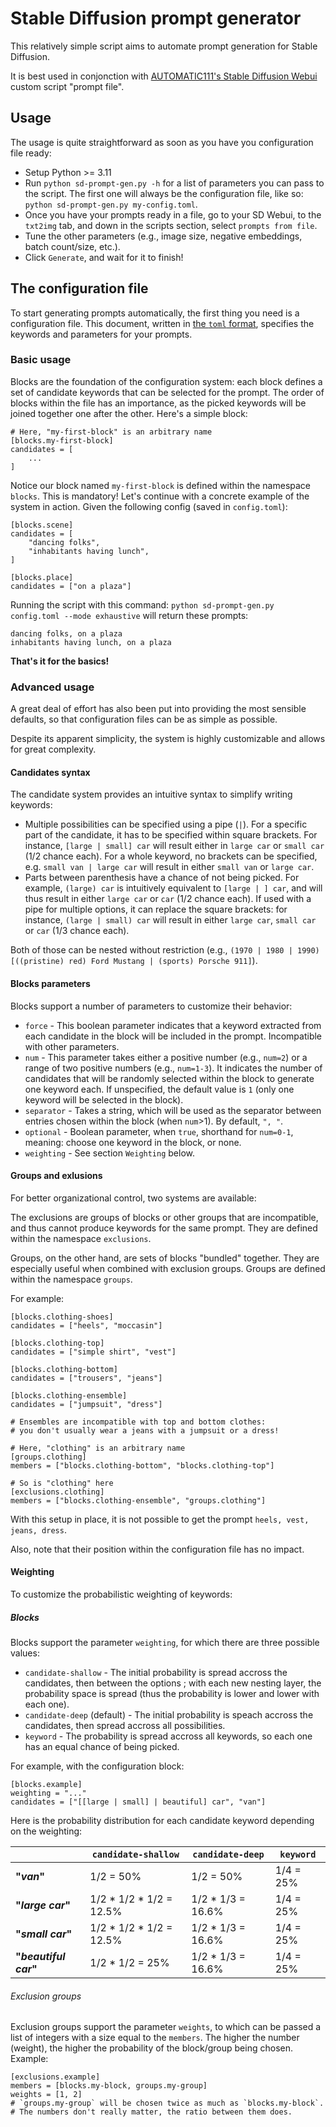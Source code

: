 # Stable Diffusion prompt generator

This relatively simple script aims to automate prompt generation for Stable Diffusion.

It is best used in conjonction with [AUTOMATIC111's Stable Diffusion Webui](https://github.com/AUTOMATIC1111/stable-diffusion-webui) custom script "prompt file".

## Usage

The usage is quite straightforward as soon as you have you configuration file ready:

- Setup Python >= 3.11
- Run `python sd-prompt-gen.py -h` for a list of parameters you can pass to the script. The first one will always be the configuration file, like so: `python sd-prompt-gen.py my-config.toml`.
- Once you have your prompts ready in a file, go to your SD Webui, to the `txt2img` tab, and down in the scripts section, select `prompts from file`.
- Tune the other parameters (e.g., image size, negative embeddings, batch count/size, etc.).
- Click `Generate`, and wait for it to finish!

## The configuration file

To start generating prompts automatically, the first thing you need is a configuration file.
This document, written in [the `toml` format](https://toml.io/), specifies the keywords and parameters for your prompts.

### Basic usage

Blocks are the foundation of the configuration system: each block defines a set of candidate keywords that can be selected for the prompt.
The order of blocks within the file has an importance, as the picked keywords will be joined together one after the other.
Here's a simple block:

```
# Here, "my-first-block" is an arbitrary name
[blocks.my-first-block]
candidates = [
    ...
]
```

Notice our block named `my-first-block` is defined within the namespace `blocks`. This is mandatory!
Let's continue with a concrete example of the system in action. Given the following config (saved in `config.toml`):

```
[blocks.scene]
candidates = [
    "dancing folks",
    "inhabitants having lunch",
]

[blocks.place]
candidates = ["on a plaza"]
```

Running the script with this command: `python sd-prompt-gen.py config.toml --mode exhaustive` will return these prompts:

```
dancing folks, on a plaza
inhabitants having lunch, on a plaza
```

**That's it for the basics!**

### Advanced usage

A great deal of effort has also been put into providing the most sensible defaults, so that configuration files can be as simple as possible.

Despite its apparent simplicity, the system is highly customizable and allows for great complexity.

#### Candidates syntax

The candidate system provides an intuitive syntax to simplify writing keywords:
- Multiple possibilities can be specified using a pipe (` | `). For a specific part of the candidate, it has to be specified within square brackets. For instance, `[large | small] car` will result either in `large car` or `small car` (1/2 chance each). For a whole keyword, no brackets can be specified, e.g. `small van | large car` will result in either `small van` or `large car`. 
- Parts between parenthesis have a chance of not being picked. For example, `(large) car` is intuitively equivalent to `[large | ] car`, and will thus result in either `large car` or `car` (1/2 chance each). If used with a pipe for multiple options, it can replace the square brackets: for instance, `(large | small) car` will result in either `large car`, `small car` or `car` (1/3 chance each).

Both of those can be nested without restriction (e.g., `(1970 | 1980 | 1990) [((pristine) red) Ford Mustang | (sports) Porsche 911]`).

#### Blocks parameters

Blocks support a number of parameters to customize their behavior:
- `force` - This boolean parameter indicates that a keyword extracted from each candidate in the block will be included in the prompt. Incompatible with other parameters.
- `num` - This parameter takes either a positive number (e.g., `num=2`) or a range of two positive numbers (e.g., `num=1-3`). It indicates the number of candidates that will be randomly selected within the block to generate one keyword each. If unspecified, the default value is `1` (only one keyword will be selected in the block).
- `separator` - Takes a string, which will be used as the separator between entries chosen within the block (when `num`>1). By default, `", "`.
- `optional` - Boolean parameter, when `true`, shorthand for `num=0-1`, meaning: choose one keyword in the block, or none.
- `weighting` - See section `Weighting` below.

#### Groups and exlusions

For better organizational control, two systems are available:

The exclusions are groups of blocks or other groups that are incompatible, and thus cannot produce keywords for the same prompt.
They are defined within the namespace `exclusions`.

Groups, on the other hand, are sets of blocks "bundled" together. They are especially useful when combined with exclusion groups. Groups are defined within the namespace `groups`.

For example:

```
[blocks.clothing-shoes]
candidates = ["heels", "moccasin"]

[blocks.clothing-top]
candidates = ["simple shirt", "vest"]

[blocks.clothing-bottom]
candidates = ["trousers", "jeans"]

[blocks.clothing-ensemble]
candidates = ["jumpsuit", "dress"]

# Ensembles are incompatible with top and bottom clothes:
# you don't usually wear a jeans with a jumpsuit or a dress!

# Here, "clothing" is an arbitrary name
[groups.clothing]
members = ["blocks.clothing-bottom", "blocks.clothing-top"]

# So is "clothing" here
[exclusions.clothing]
members = ["blocks.clothing-ensemble", "groups.clothing"]
```

With this setup in place, it is not possible to get the prompt `heels, vest, jeans, dress`.

Also, note that their position within the configuration file has no impact.

#### Weighting

To customize the probabilistic weighting of keywords:

##### Blocks

Blocks support the parameter `weighting`, for which there are three possible values:
- `candidate-shallow` - The initial probability is spread accross the candidates, then between the options ; with each new nesting layer, the probability space is spread (thus the probability is lower and lower with each one).
- `candidate-deep` (default) - The initial probability is speach accross the candidates, then spread accross all possibilities.
- `keyword` - The probability is spread accross all keywords, so each one has an equal chance of being picked.

For example, with the configuration block:
```
[blocks.example]
weighting = "..."
candidates = ["[[large | small] | beautiful] car", "van"]
```

Here is the probability distribution for each candidate keyword depending on the weighting:

| | `candidate-shallow` | `candidate-deep` | `keyword` |
| --- | --- | --- | --- |
| **"*van*"** | 1/2 = 50% | 1/2 = 50% | 1/4 = 25% |
| **"*large car*"** | 1/2 * 1/2 * 1/2 = 12.5% | 1/2 * 1/3 = 16.6% | 1/4 = 25% |
| **"*small car*"** | 1/2 * 1/2 * 1/2 = 12.5% | 1/2 * 1/3 = 16.6% | 1/4 = 25% |
| **"*beautiful car*"** | 1/2 * 1/2 = 25% | 1/2 * 1/3 = 16.6% | 1/4 = 25% |

###### Exclusion groups

Exclusion groups support the parameter `weights`, to which can be passed a list of integers with a size equal to the `members`.
The higher the number (weight), the higher the probability of the block/group being chosen. Example:

```
[exclusions.example]
members = [blocks.my-block, groups.my-group]
weights = [1, 2]
# `groups.my-group` will be chosen twice as much as `blocks.my-block`.
# The numbers don't really matter, the ratio between them does.
```
